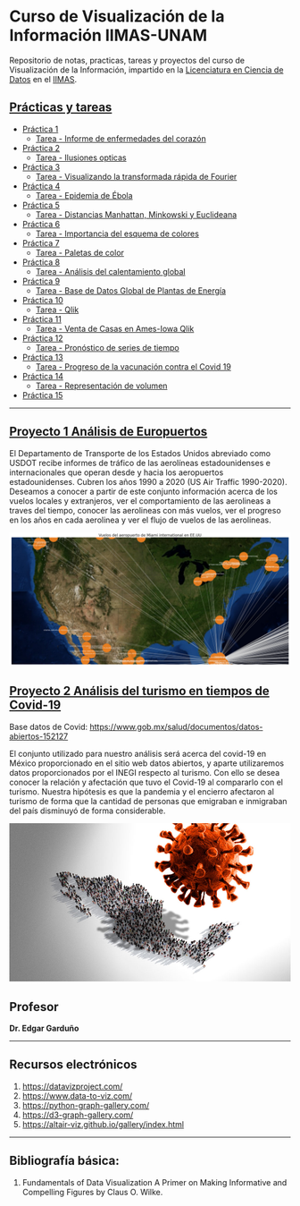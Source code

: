 # Curso de Visualización de la Información IIMAS-UNAM 
Repositorio de notas, practicas, tareas y proyectos del curso de Visualización de la Información, impartido en la [Licenciatura en Ciencia de Datos](https://cienciadatos.iimas.unam.mx/) en el [IIMAS](https://www.iimas.unam.mx/).

## [Prácticas y tareas](Practicas/)
  - [Práctica 1](https://nbviewer.org/github/gandres-dev/Visualizacion-Informacion/tree/main/practicas/01-practica/PracticaT1.ipynb)
    - [Tarea - Informe de enfermedades del corazón](https://nbviewer.org/github/gandres-dev/Visualizacion-Informacion/tree/main/tareas/01-Tarea/notebook/01-Tarea-VI.ipynb)
  - [Práctica 2](https://nbviewer.org/github/gandres-dev/Visualizacion-Informacion/tree/main/practicas/02-practica)
    - [Tarea - Ilusiones opticas](https://nbviewer.org/github/gandres-dev/Visualizacion-Informacion/tree/main/tareas/02-Tarea/)
  - [Práctica 3](https://nbviewer.org/github/gandres-dev/Visualizacion-Informacion/tree/main/practicas/03-practica/Practica3.ipynb)
    - [Tarea - Visualizando la transformada rápida de Fourier](https://nbviewer.org/github/gandres-dev/Visualizacion-Informacion/tree/main/tareas/02-Tarea/notebook/Tarea3-VI.ipynb)
  - [Práctica 4](https://github/gandres-dev/Visualizacion-Informacion/tree/main/practicas/04-practica)
    - [Tarea - Epidemia de Ébola](https://nbviewer.org/github/gandres-dev/Visualizacion-Informacion/tree/main/tareas/04-Tarea/notebook/Tarea4_VI.ipynb)
  - [Práctica 5](https://nbviewer.org/github/gandres-dev/Visualizacion-Informacion/tree/main/practicas/05-practica/Practica5-PCA.ipynb)
    - [Tarea - Distancias Manhattan, Minkowski y Euclideana](https://nbviewer.org/github/gandres-dev/Visualizacion-Informacion/tree/main/tareas/05-Tarea/notebook/Tarea5_VI.ipynb)
  - [Práctica 6](https://nbviewer.org/github/gandres-dev/Visualizacion-Informacion/tree/main/practicas/06-practica/practica6.ipynb)
    - [Tarea - Importancia del esquema de colores](https://nbviewer.org/github/gandres-dev/Visualizacion-Informacion/tree/main/tareas/06-Tarea)    
  - [Práctica 7](https://nbviewer.org/github/gandres-dev/Visualizacion-Informacion/tree/main/practicas/07-practica/practica7.ipynb)
    - [Tarea - Paletas de color](https://nbviewer.org/github/gandres-dev/Visualizacion-Informacion/tree/main/tareas/07-Tarea/notebook/Tarea7_VI.ipynb)
  - [Práctica 8](https://nbviewer.org/github/gandres-dev/Visualizacion-Informacion/tree/main/practicas/08-practica/Practica8_VI.ipynb)
    - [Tarea - Análisis del calentamiento global](https://nbviewer.org/github/gandres-dev/Visualizacion-Informacion/tree/main/tareas/08-Tarea/Tarea8_VI.ipynb)
  - [Práctica 9](https://nbviewer.org/github/gandres-dev/Visualizacion-Informacion/tree/main/practicas/09-practica/master)
    - [Tarea - Base de Datos Global de Plantas de Energía](https://nbviewer.org/github/gandres-dev/Visualizacion-Informacion/tree/main/tareas/09-Tarea/notebook/Tarea9_VI.ipynb)
  - [Práctica 10]()
    - [Tarea - Qlik](https://nbviewer.org/github/gandres-dev/Visualizacion-Informacion/tree/main/tareas/10-Tarea/)
  - [Práctica 11](https://nbviewer.org/github/gandres-dev/Visualizacion-Informacion/tree/main/practicas/11-practica/Practica11.ipynb)
    - [Tarea - Venta de Casas en Ames-Iowa Qlik](https://nbviewer.org/github/gandres-dev/Visualizacion-Informacion/tree/main/tareas/11-Tarea/)
  - [Práctica 12](https://nbviewer.org/github/gandres-dev/Visualizacion-Informacion/tree/main/practicas/12-practica/Practica12.ipynb)
    - [Tarea - Pronóstico de series de tiempo](https://nbviewer.org/github/gandres-dev/Visualizacion-Informacion/tree/main/tareas/12-Tarea/notebook/Tarea12_VI.ipynb)    
  - [Práctica 13](https://nbviewer.org/github/gandres-dev/Visualizacion-Informacion/tree/main/practicas/13-practica/DataVIz_Practica13.ipynb)
    - [Tarea - Progreso de la vacunación contra el Covid 19](https://nbviewer.org/github/gandres-dev/Visualizacion-Informacion/tree/main/tareas/12-Tarea/notebook/Tarea13_VI.ipynb)
  - [Práctica 14](https://nbviewer.org/github/gandres-dev/Visualizacion-Informacion/tree/main/practicas/14-practica)
    - [Tarea - Representación de volumen](https://nbviewer.org/github/gandres-dev/Visualizacion-Informacion/tree/main/tareas/14-Tarea/)
  - [Práctica 15](https://nbviewer.org/github/gandres-dev/Visualizacion-Informacion/tree/main/practicas/15-practica/Practica-15.ipynb)    


<!-- - []() -->

---
## [Proyecto 1 Análisis de Europuertos](https://nbviewer.org/github/gandres-dev/Visualizacion-Informacion/tree/main/proyectos/proyecto1/notebook.ipynb)

El Departamento de Transporte de los Estados Unidos abreviado como USDOT recibe informes de tráfico de
las aerolı́neas estadounidenses e internacionales que operan desde y hacia los aeropuertos estadounidenses. Cubren
los años 1990 a 2020 (US Air Traffic 1990-2020).
Deseamos a conocer a partir de este conjunto información acerca de los vuelos locales y extranjeros, ver el
comportamiento de las aerolineas a traves del tiempo, conocer las aerolineas con más vuelos, ver el progreso en los
años en cada aerolinea y ver el flujo de vuelos de las aerolineas.


![viajes](img/viajes_miami.png)


## [Proyecto 2 Análisis del turismo en tiempos de Covid-19](https://nbviewer.org/github/gandres-dev/Visualizacion-Informacion/tree/main/proyectos/proyecto2/notebook.ipynb)

Base datos de Covid: https://www.gob.mx/salud/documentos/datos-abiertos-152127

El conjunto utilizado para nuestro análisis será acerca del covid-19 en México proporcionado en el sitio web datos
abiertos, y aparte utilizaremos datos proporcionados por el INEGI respecto al turismo. Con ello se desea conocer la
relación y afectación que tuvo el Covid-19 al compararlo con el turismo. Nuestra hipótesis es que la pandemia y el
encierro afectaron al turismo de forma que la cantidad de personas que emigraban e inmigraban del paı́s disminuyó
de forma considerable.

![covid](img/covid.jpg)


## Profesor
**Dr. Edgar Garduño**

---
## Recursos electrónicos
1. https://datavizproject.com/
1. https://www.data-to-viz.com/
1. https://python-graph-gallery.com/
1. https://d3-graph-gallery.com/
1. https://altair-viz.github.io/gallery/index.html
---
## Bibliografía básica:
1. Fundamentals of Data Visualization A Primer on Making Informative and Compelling Figures by Claus O. Wilke.

